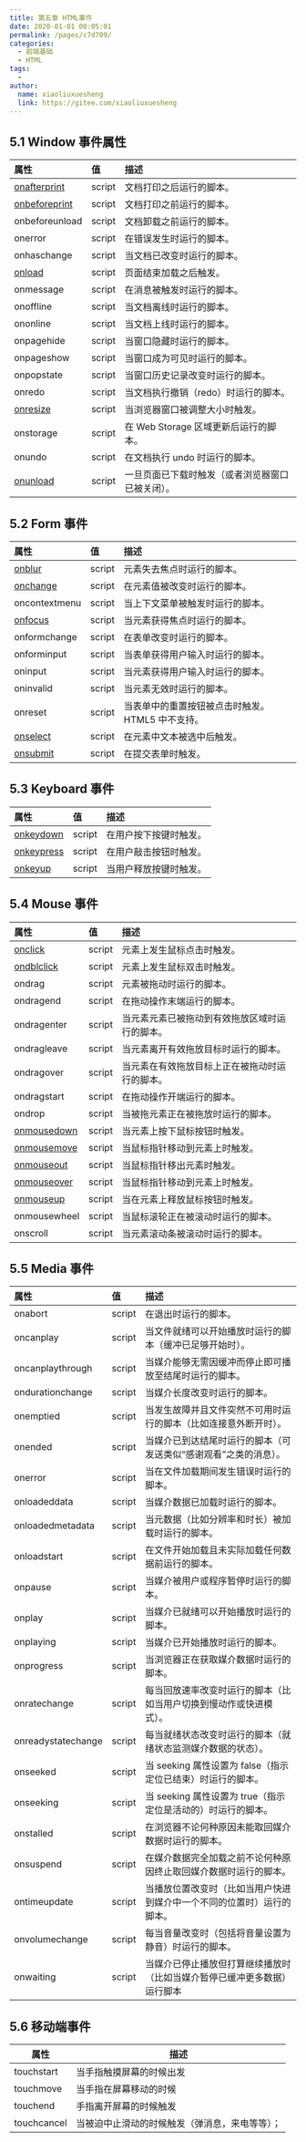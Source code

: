 ```yaml
---
title: 第五章 HTML事件
date: 2020-01-01 00:05:01
permalink: /pages/c7d709/
categories:
  - 前端基础
  - HTML
tags:
  - 
author: 
  name: xiaoliuxuesheng
  link: https://gitee.com/xiaoliuxuesheng
---
```


## 5.1 Window 事件属性

| 属性                                                         | 值     | 描述                                             |
| :----------------------------------------------------------- | :----- | :----------------------------------------------- |
| [onafterprint](https://www.w3school.com.cn/tags/event_onafterprint.asp) | script | 文档打印之后运行的脚本。                         |
| [onbeforeprint](https://www.w3school.com.cn/tags/event_onbeforeprint.asp) | script | 文档打印之前运行的脚本。                         |
| onbeforeunload                                               | script | 文档卸载之前运行的脚本。                         |
| onerror                                                      | script | 在错误发生时运行的脚本。                         |
| onhaschange                                                  | script | 当文档已改变时运行的脚本。                       |
| [onload](https://www.w3school.com.cn/tags/event_onload.asp)  | script | 页面结束加载之后触发。                           |
| onmessage                                                    | script | 在消息被触发时运行的脚本。                       |
| onoffline                                                    | script | 当文档离线时运行的脚本。                         |
| ononline                                                     | script | 当文档上线时运行的脚本。                         |
| onpagehide                                                   | script | 当窗口隐藏时运行的脚本。                         |
| onpageshow                                                   | script | 当窗口成为可见时运行的脚本。                     |
| onpopstate                                                   | script | 当窗口历史记录改变时运行的脚本。                 |
| onredo                                                       | script | 当文档执行撤销（redo）时运行的脚本。             |
| [onresize](https://www.w3school.com.cn/tags/event_onresize.asp) | script | 当浏览器窗口被调整大小时触发。                   |
| onstorage                                                    | script | 在 Web Storage 区域更新后运行的脚本。            |
| onundo                                                       | script | 在文档执行 undo 时运行的脚本。                   |
| [onunload](https://www.w3school.com.cn/tags/event_onunload.asp) | script | 一旦页面已下载时触发（或者浏览器窗口已被关闭）。 |

## 5.2 Form 事件

| 属性                                                         | 值     | 描述                                             |
| :----------------------------------------------------------- | :----- | :----------------------------------------------- |
| [onblur](https://www.w3school.com.cn/tags/event_onblur.asp)  | script | 元素失去焦点时运行的脚本。                       |
| [onchange](https://www.w3school.com.cn/tags/event_onchange.asp) | script | 在元素值被改变时运行的脚本。                     |
| oncontextmenu                                                | script | 当上下文菜单被触发时运行的脚本。                 |
| [onfocus](https://www.w3school.com.cn/tags/event_onfocus.asp) | script | 当元素获得焦点时运行的脚本。                     |
| onformchange                                                 | script | 在表单改变时运行的脚本。                         |
| onforminput                                                  | script | 当表单获得用户输入时运行的脚本。                 |
| oninput                                                      | script | 当元素获得用户输入时运行的脚本。                 |
| oninvalid                                                    | script | 当元素无效时运行的脚本。                         |
| onreset                                                      | script | 当表单中的重置按钮被点击时触发。HTML5 中不支持。 |
| [onselect](https://www.w3school.com.cn/tags/event_onselect.asp) | script | 在元素中文本被选中后触发。                       |
| [onsubmit](https://www.w3school.com.cn/tags/event_onsubmit.asp) | script | 在提交表单时触发。                               |

## 5.3 Keyboard 事件

| 属性                                                         | 值     | 描述                   |
| :----------------------------------------------------------- | :----- | :--------------------- |
| [onkeydown](https://www.w3school.com.cn/tags/event_onkeydown.asp) | script | 在用户按下按键时触发。 |
| [onkeypress](https://www.w3school.com.cn/tags/event_onkeypress.asp) | script | 在用户敲击按钮时触发。 |
| [onkeyup](https://www.w3school.com.cn/tags/event_onkeyup.asp) | script | 当用户释放按键时触发。 |

## 5.4 Mouse 事件

| 属性                                                         | 值     | 描述                                           |
| :----------------------------------------------------------- | :----- | :--------------------------------------------- |
| [onclick](https://www.w3school.com.cn/tags/event_onclick.asp) | script | 元素上发生鼠标点击时触发。                     |
| [ondblclick](https://www.w3school.com.cn/tags/event_ondblclick.asp) | script | 元素上发生鼠标双击时触发。                     |
| ondrag                                                       | script | 元素被拖动时运行的脚本。                       |
| ondragend                                                    | script | 在拖动操作末端运行的脚本。                     |
| ondragenter                                                  | script | 当元素元素已被拖动到有效拖放区域时运行的脚本。 |
| ondragleave                                                  | script | 当元素离开有效拖放目标时运行的脚本。           |
| ondragover                                                   | script | 当元素在有效拖放目标上正在被拖动时运行的脚本。 |
| ondragstart                                                  | script | 在拖动操作开端运行的脚本。                     |
| ondrop                                                       | script | 当被拖元素正在被拖放时运行的脚本。             |
| [onmousedown](https://www.w3school.com.cn/tags/event_onmousedown.asp) | script | 当元素上按下鼠标按钮时触发。                   |
| [onmousemove](https://www.w3school.com.cn/tags/event_onmousemove.asp) | script | 当鼠标指针移动到元素上时触发。                 |
| [onmouseout](https://www.w3school.com.cn/tags/event_onmouseout.asp) | script | 当鼠标指针移出元素时触发。                     |
| [onmouseover](https://www.w3school.com.cn/tags/event_onmouseover.asp) | script | 当鼠标指针移动到元素上时触发。                 |
| [onmouseup](https://www.w3school.com.cn/tags/event_onmouseup.asp) | script | 当在元素上释放鼠标按钮时触发。                 |
| onmousewheel                                                 | script | 当鼠标滚轮正在被滚动时运行的脚本。             |
| onscroll                                                     | script | 当元素滚动条被滚动时运行的脚本。               |

## 5.5 Media 事件

| 属性               | 值     | 描述                                                         |
| :----------------- | :----- | :----------------------------------------------------------- |
| onabort            | script | 在退出时运行的脚本。                                         |
| oncanplay          | script | 当文件就绪可以开始播放时运行的脚本（缓冲已足够开始时）。     |
| oncanplaythrough   | script | 当媒介能够无需因缓冲而停止即可播放至结尾时运行的脚本。       |
| ondurationchange   | script | 当媒介长度改变时运行的脚本。                                 |
| onemptied          | script | 当发生故障并且文件突然不可用时运行的脚本（比如连接意外断开时）。 |
| onended            | script | 当媒介已到达结尾时运行的脚本（可发送类似“感谢观看”之类的消息）。 |
| onerror            | script | 当在文件加载期间发生错误时运行的脚本。                       |
| onloadeddata       | script | 当媒介数据已加载时运行的脚本。                               |
| onloadedmetadata   | script | 当元数据（比如分辨率和时长）被加载时运行的脚本。             |
| onloadstart        | script | 在文件开始加载且未实际加载任何数据前运行的脚本。             |
| onpause            | script | 当媒介被用户或程序暂停时运行的脚本。                         |
| onplay             | script | 当媒介已就绪可以开始播放时运行的脚本。                       |
| onplaying          | script | 当媒介已开始播放时运行的脚本。                               |
| onprogress         | script | 当浏览器正在获取媒介数据时运行的脚本。                       |
| onratechange       | script | 每当回放速率改变时运行的脚本（比如当用户切换到慢动作或快进模式）。 |
| onreadystatechange | script | 每当就绪状态改变时运行的脚本（就绪状态监测媒介数据的状态）。 |
| onseeked           | script | 当 seeking 属性设置为 false（指示定位已结束）时运行的脚本。  |
| onseeking          | script | 当 seeking 属性设置为 true（指示定位是活动的）时运行的脚本。 |
| onstalled          | script | 在浏览器不论何种原因未能取回媒介数据时运行的脚本。           |
| onsuspend          | script | 在媒介数据完全加载之前不论何种原因终止取回媒介数据时运行的脚本。 |
| ontimeupdate       | script | 当播放位置改变时（比如当用户快进到媒介中一个不同的位置时）运行的脚本。 |
| onvolumechange     | script | 每当音量改变时（包括将音量设置为静音）时运行的脚本。         |
| onwaiting          | script | 当媒介已停止播放但打算继续播放时（比如当媒介暂停已缓冲更多数据）运行脚本 |

## 5.6 移动端事件

| 属性        | 描述                                           |
| ----------- | ---------------------------------------------- |
| touchstart  | 当手指触摸屏幕的时候出发                       |
| touchmove   | 当手指在屏幕移动的时候                         |
| touchend    | 手指离开屏幕的时候触发                         |
| touchcancel | 当被迫中止滑动的时候触发（弹消息，来电等等）； |
